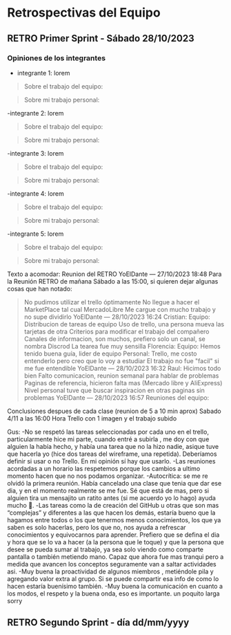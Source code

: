# Retrospectivas del Equipo

## RETRO Primer Sprint - Sábado 28/10/2023

### Opiniones de los integrantes
- integrante 1: lorem
> Sobre el trabajo del equipo:

> Sobre mi trabajo personal:

-integrante 2: lorem
> Sobre el trabajo del equipo:

> Sobre mi trabajo personal:

-integrante 3: lorem
> Sobre el trabajo del equipo:

> Sobre mi trabajo personal:

-integrante 4: lorem
> Sobre el trabajo del equipo:

> Sobre mi trabajo personal:

-integrante 5: lorem
> Sobre el trabajo del equipo:

> Sobre mi trabajo personal:

Texto a acomodar:
Reunion del RETRO
YoElDante — 27/10/2023 18:48
Para la Reunión RETRO de mañana Sábado a las 15:00, si quieren dejar algunas cosas que han notado:
>No pudimos utilizar el trello óptimamente
>No llegue a hacer el MarketPlace tal cual MercadoLibre
>Me cargue con mucho trabajo y no supe dividirlo
YoElDante — 28/10/2023 16:24
Cristian:
Equipo:
Distribucion de tareas de equipo
Uso de trello, una persona mueva las tarjetas de otra
Criterios para modificar el trabajo del compañero
Canales de informacion, son muchos, prefiero solo un canal, se nombra Discrod
La tearea fue muy sensilla
Florencia:
Equipo:
Hemos tenido buena guía, lider de equipo
Personal:
Trello, me costo entenderlo pero creo que lo voy a estudiar
El trabajo no fue "facil" si me fue entendible
YoElDante — 28/10/2023 16:32
Raul:
Hicimos todo bien
Falto comunicacion, reunion semanal para hablar de problemas
Paginas de referencia, hicieron falta mas (Mercado libre y AliExpress)
Nivel personal
tuve que buscar inspiracion en otras paginas
sin problemas
YoElDante — 28/10/2023 16:57
Reuniones del equipo:

Conclusiones
despues de cada clase (reunion de 5 a 10 min aprox)
Sabado 4/11 a las 16:00 Hora
Trello con 1 imagen y el trabajo subido

Gus:
-No se respetó las tareas seleccionadas por cada uno en el trello, particularmente hice mi parte, cuando entré a subirla , me doy con que alguien la había hecho, y había una tarea que no la hizo nadie, asique tuve que hacerla yo (hice dos tareas del wireframe, una repetida). Deberíamos definir si usar o no Trello. En mi opinión sí hay que usarlo.
-Las reuniones acordadas a un horario las respetemos porque los cambios a ultimo momento hacen que no nos podamos organizar.
-Autocrítica: se me re olvidó la primera reunión. Había cancelado una clase que tenia que dar ese dia, y en el momento realmente se me fue. Sé que está de mas, pero si alguien tira un mensajito un ratito antes (si me acuerdo yo lo hago) ayuda mucho .
-Las tareas como la de creación del GitHub u otras que son mas “complejas” y diferentes a las que hacen los demás, estaría bueno que la hagamos entre todos o los que tenermos menos conocimientos, los que ya saben es solo hacerlas, pero  los que no, nos ayuda a refrescar conocimientos y equivocarnos para aprender. Prefiero que se defina el dia y hora que se lo va a hacer (a la persona que le toque)  y que la persona que desee se pueda sumar al trabajo, ya sea solo viendo como  comparte pantalla o también metiendo mano. Capaz que ahora fue mas tranqui pero a medida que avancen los conceptos seguramente van a saltar actividades asi.
-Muy buena la proactividad de algunos miembros , metiéndole pila y agregando valor extra al grupo. Si se puede compartir esa info de como lo hacen estaría buenísimo también.
-Muy buena la comunicación en cuanto a los modos, el respeto y la buena onda, eso es importante.
un poquito larga sorry

## RETRO Segundo Sprint - día dd/mm/yyyy